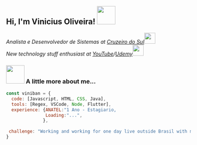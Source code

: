 <h2> Hi, I'm Vinicius Oliveira! <img src="https://i.pinimg.com/originals/c3/41/33/c341337a11da06d50f1e66453565089c.gif" width="50"></h2>
<p><em>Analista e Desenvolvedor de Sistemas at <a href="https://www.cruzeirodosulvirtual.com.br">Cruzeiro do Sul</a><img src="https://media.giphy.com/media/fYSnHlufseco8Fh93Z/giphy.gif" width="30"></br>New technology stuff enthusiast at <a href="https://www.youtube.com">YouTube</a>/<a href="https://www.udemy.com">Udemy</a><img src="https://media.giphy.com/media/WUlplcMpOCEmTGBtBW/giphy.gif" width="30"> 
</em></p>

### <img src="https://i.pinimg.com/originals/10/c3/4e/10c34e3312c6dc5ffed84c1cfe2e5396.gif" width="50"> A little more about me...  

```javascript
const viniban = {
  code: [Javascript, HTML, CSS, Java],
  tools: [Regex, VSCode, Node, Flutter],
  experience: {ANATEL:"1 Ano - Estagiario,
               Loading:"...",
              },
  
 challenge: "Working and working for one day live outside Brasil with my family!."
}
```
